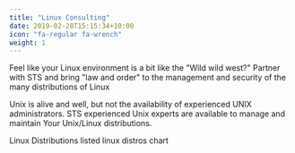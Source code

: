 ```yaml
---
title: "Linux Consulting"
date: 2019-02-28T15:15:34+10:00
icon: "fa-regular fa-wrench"
weight: 1
---
```


Feel like your Linux environment is a bit like the "Wild wild west?" Partner with STS and bring "law and order" to the management and security of the many distributions of Linux

Unix is alive and well, but not the availability of experienced UNIX administrators. STS experienced Unix experts are available to manage and maintain Your Unix/Linux distributions.

Linux Distributions
listed linux distros chart
